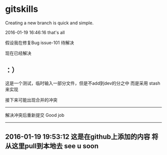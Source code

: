 # gitskills

Creating a new branch is quick and simple.

2016-01-19 16:46:16  that's all

假设我在修复Bug issue-101 待解决

现在已经解决

：）
---
这是一个测试，临时输入一部分文件，但是不add到dev的分之中
而是采用 stash来实现

接下来可能出现合并的冲突

---
解决冲突后重新提交 Good job

---
2016-01-19 19:53:12 这是在github上添加的内容
将从这里pull到本地去
see u soon
---

